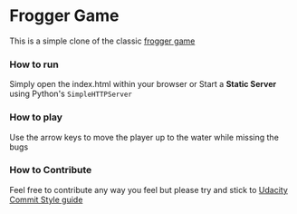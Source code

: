 Frogger Game
===============================
This is a simple clone of the classic [frogger game](https://en.wikipedia.org/wiki/Frogger)

### How to run
Simply open the index.html within your browser or
Start a **Static Server** using Python's `SimpleHTTPServer`

### How to play
Use the arrow keys to move the player up to the water while missing the bugs

### How to Contribute
Feel free to contribute any way you feel but please try and stick to [Udacity Commit Style guide](https://udacity.github.io/git-styleguide/)
